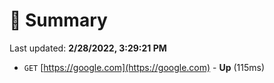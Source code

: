 # 📖 Summary
Last updated: **2/28/2022, 3:29:21 PM**

- `GET` [https://google.com](https://google.com) - **Up** (115ms)
